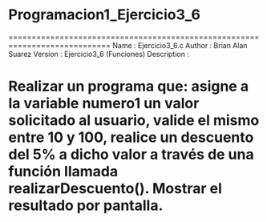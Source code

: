 # Programacion1_Ejercicio3_6


 ============================================================================
 Name        : Ejercicio3_6.c
 Author      : Brian Alan Suarez
 Version     : Ejercicio3_6 (Funciones)
 Description :

Realizar un programa que:
asigne a la variable numero1 un valor
solicitado al usuario, valide el mismo entre 10 y 100, realice un descuento del 5% a
dicho valor a través de una función llamada realizarDescuento(). Mostrar el resultado
por pantalla.
 ============================================================================
 
